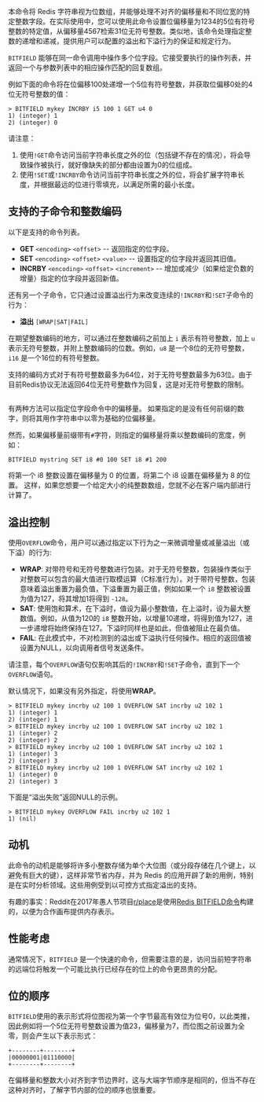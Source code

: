 本命令将 Redis 字符串视为位数组，并能够处理不对齐的偏移量和不同位宽的特定整数字段。在实际使用中，您可以使用此命令设置位偏移量为1234的5位有符号整数的特定值，从偏移量4567检索31位无符号整数。类似地，该命令处理指定整数的递增和递减，提供用户可以配置的溢出和下溢行为的保证和规定行为。

`BITFIELD` 能够在同一命令调用中操作多个位字段。它接受要执行的操作列表，并返回一个与参数列表中的相应操作匹配的回复数组。

例如下面的命令将在位偏移100处递增一个5位有符号整数，并获取位偏移0处的4位无符号整数的值：

    > BITFIELD mykey INCRBY i5 100 1 GET u4 0
    1) (integer) 1
    2) (integer) 0

请注意：

1. 使用`!GET`命令访问当前字符串长度之外的位（包括键不存在的情况），将会导致操作被执行，就好像缺失的部分都由设置为0的位组成。
2. 使用`!SET`或`!INCRBY`命令访问当前字符串长度之外的位，将会扩展字符串长度，并根据最远的位进行零填充，以满足所需的最小长度。

## 支持的子命令和整数编码

以下是支持的命令列表。

* **GET** `<encoding>` `<offset>` -- 返回指定的位字段。
* **SET** `<encoding>` `<offset>` `<value>` -- 设置指定的位字段并返回其旧值。
* **INCRBY** `<encoding>` `<offset>` `<increment>` -- 增加或减少（如果给定负数的增量）指定的位字段并返回新值。

还有另一个子命令，它只通过设置溢出行为来改变连续的`!INCRBY`和`!SET`子命令的行为：

* **溢出** `[WRAP|SAT|FAIL]`

在期望整数编码的地方，可以通过在整数编码之前加上 `i` 表示有符号整数，加上 `u` 表示无符号整数，并附上整数编码的位数。例如，`u8` 是一个8位的无符号整数，`i16` 是一个16位的有符号整数。

支持的编码方式对于有符号整数最多为64位，对于无符号整数最多为63位。由于目前Redis协议无法返回64位无符号整数作为回复，这是对无符号整数的限制。

##

有两种方法可以指定位字段命令中的偏移量。
如果指定的是没有任何前缀的数字，则将其用作字符串中以零为基础的位偏移量。

然而，如果偏移量前缀带有`#`字符，则指定的偏移量将乘以整数编码的宽度，例如：

    BITFIELD mystring SET i8 #0 100 SET i8 #1 200

将第一个 i8 整数设置在偏移量为 0 的位置，将第二个 i8 设置在偏移量为 8 的位置。
这样，如果您想要一个给定大小的纯整数数组，您就不必在客户端内部进行计算了。

## 溢出控制

使用`OVERFLOW`命令，用户可以通过指定以下行为之一来微调增量或减量溢出（或下溢）的行为:

* **WRAP**: 对带符号和无符号整数进行包装。对于无符号整数，包装操作类似于对整数可以包含的最大值进行取模运算（C标准行为）。对于带符号整数，包装意味着溢出重置为最负值，下溢重置为最正值，例如如果一个 `i8` 整数被设置为值为127，将其增加1将得到 `-128`。
* **SAT**: 使用饱和算术，在下溢时，值设为最小整数值，在上溢时，设为最大整数值。例如，从值为120的 `i8` 整数开始，以增量10递增，将得到值为127，进一步递增将始终保持在127。下溢时同样也是如此，但值被阻止在最负值。
* **FAIL**: 在此模式中，不对检测到的溢出或下溢执行任何操作。相应的返回值被设置为NULL，以向调用者信号发送条件。

请注意，每个`OVERFLOW`语句仅影响其后的`!INCRBY`和`!SET`子命令，直到下一个`OVERFLOW`语句。

默认情况下，如果没有另外指定，将使用**WRAP**。

    > BITFIELD mykey incrby u2 100 1 OVERFLOW SAT incrby u2 102 1
    1) (integer) 1
    2) (integer) 1
    > BITFIELD mykey incrby u2 100 1 OVERFLOW SAT incrby u2 102 1
    1) (integer) 2
    2) (integer) 2
    > BITFIELD mykey incrby u2 100 1 OVERFLOW SAT incrby u2 102 1
    1) (integer) 3
    2) (integer) 3
    > BITFIELD mykey incrby u2 100 1 OVERFLOW SAT incrby u2 102 1
    1) (integer) 0
    2) (integer) 3

下面是“溢出失败”返回NULL的示例。

    > BITFIELD mykey OVERFLOW FAIL incrby u2 102 1
    1) (nil)

## 动机

此命令的动机是能够将许多小整数存储为单个大位图（或分段存储在几个键上，以避免有巨大的键），这样非常节省内存，并为 Redis 的应用开辟了新的用例，特别是在实时分析领域。这些用例受到以可控方式指定溢出的支持。

有趣的事实：Reddit在2017年愚人节项目[r/place](https://reddit.com/r/place)是使用[Redis BITFIELD命令](https://redditblog.com/2017/04/13/how-we-built-rplace/)构建的，以便为合作画布提供内存表示。

## 性能考虑

通常情况下，`BITFIELD` 是一个快速的命令，但需要注意的是，访问当前短字符串的远端位将触发一个可能比执行已经存在的位上的命令更昂贵的分配。

## 位的顺序

`BITFIELD`使用的表示形式将位图视为第一个字节最高有效位为位号0，以此类推，因此例如将一个5位无符号整数设置为值23，偏移量为7，而位图之前设置为全零，则会产生以下表示形式：

    +--------+--------+
    |00000001|01110000|
    +--------+--------+

在偏移量和整数大小对齐到字节边界时，这与大端字节顺序是相同的，但当不存在这种对齐时，了解字节内部的位的顺序也很重要。
